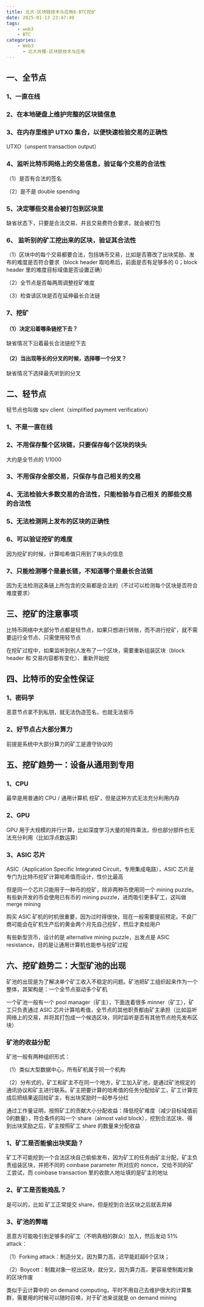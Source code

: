 ```yaml
---
title: 北大-区块链技术与应用8-BTC挖矿
date: 2025-01-13 23:47:49
tags:
    - web3
    - BTC
categories:
    - Web3
      - 北大肖臻-区块链技术与应用
---
```


## 一、全节点

### 1、一直在线

### 2、在本地硬盘上维护完整的区块链信息

### 3、在内存里维护 UTXO 集合，以便快速检验交易的正确性

UTXO（unspent transaction output）

### 4、监听比特币网络上的交易信息，验证每个交易的合法性

（1）是否有合法的签名

（2）是不是 double spending

### 5、决定哪些交易会被打包到区块里

缺省状态下，只要是合法交易、并且交易费符合要求，就会被打包

### 6、 监听别的矿工挖出来的区块，验证其合法性

（1）区块中的每个交易都要合法，包括铸币交易，比如是否篡改了出块奖励、发布的难度是否符合要求（block header 取哈希后，前面是否有足够多的 0；block header 里的难度目标域值是否设置正确）

（2）全节点是否每两周调整挖矿难度

（3）检查该区块是否在延伸最长合法链

### 7、挖矿

#### （1）决定沿着哪条链挖下去？

缺省情况下沿着最长合法链挖下去

#### （2）当出现等长的分叉的时候，选择哪一个分叉？

缺省情况下选择最先听到的分叉

## 二、轻节点

轻节点也叫做 spv client（simplified payment verification）

### 1、不是一直在线

### 2、不用保存整个区块链，只要保存每个区块的块头

大约是全节点的 1/1000

### 3、不用保存全部交易，只保存与自己相关的交易

### 4、无法检验大多数交易的合法性，只能检验与自己相关 的那些交易的合法性

### 5、无法检测网上发布的区块的正确性

### 6、可以验证挖矿的难度

因为挖矿的时候，计算哈希值只用到了块头的信息

### 7、只能检测哪个是最长链，不知道哪个是最长合法链

因为无法检测这条链上所包含的交易都是合法的（不过可以检测每个区块是否符合难度要求）

## 三、挖矿的注意事项

比特币网络中大部分节点都是轻节点，如果只想进行转账，而不进行挖矿，就不需要运行全节点、只需使用轻节点

在挖矿过程中，如果监听到别人发布了一个区块，需要重新组装区块（block header 和 交易内容都有变化）、重新开始挖

## 四、比特币的安全性保证

### 1、密码学

恶意节点拿不到私钥，就无法伪造签名，也就无法偷币

### 2、好节点占大部分算力

前提是系统中大部分算力的矿工是遵守协议的

## 五、挖矿趋势一：设备从通用到专用

### 1、CPU

最早是用普通的 CPU / 通用计算机 挖矿，但是这种方式无法充分利用内存

### 2、GPU

GPU 用于大规模的并行计算，比如深度学习大量的矩阵乘法，但也部分部件也无法充分利用（比如浮点数运算）

### 3、ASIC 芯片

ASIC（Application Specific Integrated Circuit，专用集成电路），ASIC 芯片是专门为比特币挖矿计算哈希值而设计，性价比最高

但是同一个芯片只能用于一种币的挖矿，除非两种币使用同一个 mining puzzle。有些新开发的币会使用已有币的 mining puzzle，进而吸引更多矿工，这叫做 merge mining

购买 ASIC 矿机的时机很重要，因为过时得很快，现在一般需要提前预定。不良厂商可能会在矿机生产后的黄金两个月先自己挖矿，然后才卖给用户

有些新型货币，设计的是 alternative mining puzzle，出发点是 ASIC resistance，目的是让通用计算机也能参与挖矿过程

## 六、挖矿趋势二：大型矿池的出现

矿池的出现是为了解决单个矿工收入不稳定的问题。矿池把矿工组织起来作为一个整体，其架构是：一个全节点驱动多个矿机

一个矿池一般有一个 pool manager（矿主），下面连着很多 minner（矿工），矿工只负责通过 ASIC 芯片计算哈希值，全节点的其他职责都由矿主承担（比如监听网络上的交易，并将其打包成一个候选区块，同时监听是否有其他节点抢先发布区块）

### 矿池的收益分配

矿池一般有两种组织形式：

（1）类似大型数据中心，所有矿机属于同一个机构

（2）分布式的，矿工和矿主不在同一个地方，矿工加入矿池，是通过矿池规定的通讯协议和矿主进行联系。矿主把要计算的哈希值的任务分配给矿工，矿工计算完成后把结果返回给矿主，有出块奖励时一起参与分红

通过工作量证明，按照矿工的贡献大小分配收益：降低挖矿难度（减少目标域值前0的数量），符合条件的叫一个 share（almost valid block），挖到合法区块、得到出块奖励之后，矿主按照矿工 share 的数量来分配收益

### 1、矿工是否能偷出块奖励？

矿工不可能挖到一个合法区块自己偷偷发布，因为矿工的任务由矿主分配，矿主负责组装区块，并把不同的 coinbase parameter 所对应的 nonce，交给不同的矿工尝试，而 coinbase transaction 里的收款人地址填的是矿主的地址

### 2、矿工是否能捣乱？

是可以的，比如 矿工正常提交 share，但是挖到合法区块之后就丢弃掉

### 3、矿池的弊端

恶意方可能吸引到足够多的矿工（不明真相的群众）加入，然后发动 51% attack：

（1）Forking attack：制造分叉，因为算力高，迟早能赶超6个区块；

（2）Boycott：制裁对象一挖出区块，就分叉，因为算力高，更容易使制裁对象的区块作废

类似于云计算中的 on demand computing，平时不用自己去维护很大的计算集群，需要用的时候可以随时召唤，对于矿池来说就是 on demand mining
